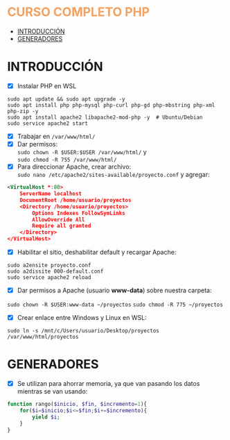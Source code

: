 <h1 style="color:#f4a261">CURSO COMPLETO PHP</h1>

- [INTRODUCCIÓN](#introducción)
- [GENERADORES](#generadores)

# INTRODUCCIÓN

- [x] Instalar PHP en WSL

```sudo apt update && sudo apt upgrade -y``` <br/>
```sudo apt install php php-mysql php-curl php-gd php-mbstring php-xml php-zip -y``` <br/>
```sudo apt install apache2 libapache2-mod-php -y  # Ubuntu/Debian``` <br/>
```sudo service apache2 start``` <br/>

- [x] Trabajar en ```/var/www/html/```
- [x] Dar permisos: <br/> 
  ```sudo chown -R $USER:$USER /var/www/html/``` y <br/>
  ```sudo chmod -R 755 /var/www/html/``` <br/>
- [x] Para direccionar Apache, crear archivo: <br/>
  ```sudo nano /etc/apache2/sites-available/proyecto.conf``` y agregar: <br/>

```xml
<VirtualHost *:80>
    ServerName localhost
    DocumentRoot /home/usuario/proyectos
    <Directory /home/usuario/proyectos>
        Options Indexes FollowSymLinks
        AllowOverride All
        Require all granted
    </Directory>
</VirtualHost>
```
- [x] Habilitar el sitio, deshabilitar default y recargar Apache: <br/>

```sudo a2ensite proyecto.conf``` <br/>
```sudo a2dissite 000-default.conf``` <br/>
```sudo service apache2 reload``` <br/>

- [x] Dar permisos a Apache (usuario __www-data__) sobre nuestra carpeta:

```sudo chown -R $USER:www-data ~/proyectos```
```sudo chmod -R 775 ~/proyectos```

- [x] Crear enlace entre Windows y Linux en WSL:

```sudo ln -s /mnt/c/Users/usuario/Desktop/proyectos /var/www/html/proyectos```


# GENERADORES

- [x] Se utilizan para ahorrar memoria, ya que van pasando los datos mientras se van usando:

```php
function rango($inicio, $fin, $incremento=1){
    for($i=$inicio;$i<=$fin;$i+=$incremento){
        yield $i;
    }
}
```
















